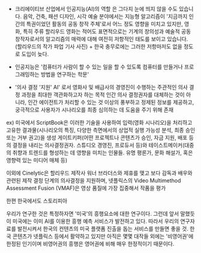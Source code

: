 - 크리에이티브 산업에서 인공지능(AI)의 역할
  은 그다지 눈에 띄지 않을 수도 있습니다. 음악, 건축, 패션 디자인, 시각 예술 분야에서는 지능형 알고리즘이 '지금까지 인간의 특권이었던 활동의 공동 창작 주체'로서 어느 정도 영향을 미치고 있지만, 영화, 특히 주류 할리우드 영화는 적어도 표면적으로는 기계의 창의성과 예술적 공동 창작자로서의 알고리즘의 매력에 대해 여전히 저항적인 태도를 보이고 있습니다. (할리우드의 작가 파업 기사 사진) + 한국 충무로에는 그러한 저항마저도 없을 정도로 도입이 늦다. 

- 인공지능은 
'컴퓨터가 사람이 할 수 있는 일을 할 수 있도록 컴퓨터를 만들거나 프로그래밍하는 방법을 연구하는 학문'

- '의사 결정 '지원' AI'
로서 영화사 및 배급사의 경영진이 수행하는 주관적인 의사 결정 과정을 최대한 객관화하고자 하는 목적
인간 의사 결정권자를 대체하는 것이 아니라, 인간 에이전트가 처리할 수 있는 것 이상의 풍부하고 정제된 정보를 제공하고, 궁극적으로 사용자가 시나리오를 최종 심의하는 데 도움을 주기 위해 존재


ex) 미국에서 ScriptBook은 이러한 기술을 사용하여 입력(영화 시나리오)을 처리하고 고유한 결과물(시나리오의 특징, 다양한 측면에서의 상업적 실행 가능성 분석, 최종 승인 또는 거부 권고)을 생성
게이트키퍼(어떤 프로젝트나 콘텐츠가 승인, 자금 지원, 배포 등의 결정을 내리는 의사결정권자. 스튜디오 경영진, 프로듀서 등)와 테이스트메이커(대중의 취향과 트렌드를 형성하는 데 영향을 미치는 인물들. 유명 평론가, 문화 해설가, 혹은 영향력 있는 미디어 매체 등)

이외에 Cinelytic은 할리우드 제작사 워너 브라더스와 제휴를 맺고 보다 감독과 배우와 관련된 제작 결정 단계의 의사결정을 지원하며,  넷플릭스의 Video Multimethod Assessment Fusion (VMAF)은 영상 품질에 가장 집중해서 작품을 평가

한편 한국에서도 스토리피아 


우리가 연구한 것은 특정하자면 '미국'의 흥행요소에 대한 연구이다. 그런데 앞서 말했듯이 미국에는 이미 AI를 이용한 흥행 예측 서비스가 발전하고 있다. 따라서 우리의 연구자료를 발전시켜서 한국의 컨텐츠의 미국 플랫폼 진출을 돕는 서비스를 만들면 좋을 것. 한국 콘텐츠가 넷플릭스 등에서 활약하고 있지만 아직은 몇몇 대작들 외에는 '비영어권'에 한정된 인기이며 비영어권의 흥행은 영어권에 비해 매우 한정적이기 때문이다. 